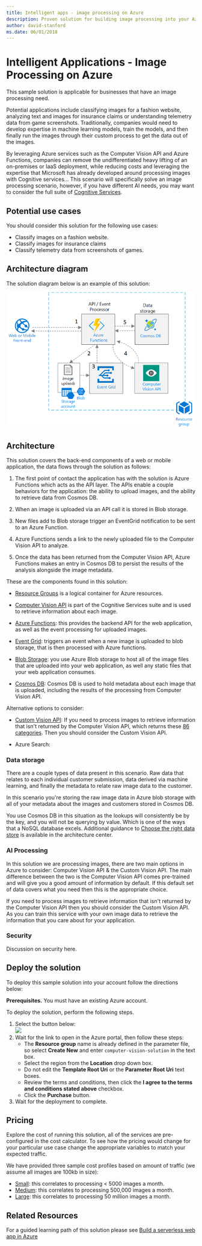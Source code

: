 ```yaml
---
title: Intelligent apps - image processing on Azure
description: Proven solution for building image processing into your Azure applications.
author: david-stanford
ms.date: 06/01/2018
---
```

# Intelligent Applications - Image Processing on Azure

This sample solution is applicable for businesses that have an image processing need.

Potential applications include classifying images for a fashion website, analyzing text and images for insurance claims or understanding telemetry data from game screenshots. Traditionally, companies would need to develop expertise in machine learning models, train the models, and then finally run the images through their custom process to get the data out of the images. 

By leveraging Azure services such as the Computer Vision API and Azure Functions, companies can remove the undifferentiated heavy lifting of an on-premises or IaaS deployment, while reducing costs and leveraging the expertise that Microsoft has already developed around processing images with Cognitive services… This scenario will specifically solve an image processing scenario, however, if you have different AI needs, you may want to consider the full suite of [Cognitive Services][cognitive-docs].

## Potential use cases

You should consider this solution for the following use cases:

* Classify images on a fashion website.
* Classify images for insurance claims
* Classify telemetry data from screenshots of games.

## Architecture diagram

The solution diagram below is an example of this solution:

![Intelligent apps architecture - computer vision][architecture-computer-vision]

## Architecture

This solution covers the back-end components of a web or mobile application, the data flows through the solution as follows:

1. The first point of contact the application has with the solution is Azure Functions which acts as the API layer. The APIs enable a couple behaviors for the application: the ability to upload images, and the ability to retrieve data from Cosmos DB.

2. When an image is uploaded via an API call it is stored in Blob storage.

3. New files add to Blob storage trigger an EventGrid notification to be sent to an Azure Function.

4. Azure Functions sends a link to the newly uploaded file to the Computer Vision API to analyze.

5. Once the data has been returned from the Computer Vision API, Azure Functions makes an entry in Cosmos DB to persist the results of the analysis alongside the image metadata.

These are the components found in this solution:

* [Resource Groups][resource-groups] is a logical container for Azure resources.

* [Computer Vision API][computer-vision-docs] is part of the Cognitive Services suite and is used to retrieve information about each image.

* [Azure Functions][functions-docs]: this provides the backend API for the web application, as well as the event processing for uploaded images.

* [Event Grid][eventgrid-docs]: triggers an event when a new image is uploaded to blob storage, that is then processed with Azure functions.

* [Blob Storage][storage-docs]: you use Azure Blob storage to host all of the image files that are uploaded into your web application, as well any static files that your web application consumes.

* [Cosmos DB][cosmos-docs]: Cosmos DB is used to hold metadata about each image that is uploaded, including the results of the processing from Computer Vision API.

Alternative options to consider:

* [Custom Vision API][custom-vision-docs]: If you need to process images to retrieve information that isn't returned by the Computer Vision API, which returns these [86 categories][cv-categories]. Then you should consider the Custom Vision API.

* Azure Search: 

### Data storage

There are a couple types of data present in this scenario. Raw data that relates to each individual customer submission, data derived via machine learning, and finally the metadata to relate raw image data to the customer.

In this scenario you're storing the raw image data in Azure blob storage with all of your metadata about the images and customers stored in Cosmos DB.

You use Cosmos DB in this situation as the lookups will consistently be by the key, and you will not be querying by value.  Which is one of the ways that a NoSQL database excels. Additional guidance to [Choose the right data store](../../guide/technology-choices/data-store-overview.md) is available in the architecture center.

### AI Processing

In this solution we are processing images, there are two main options in Azure to consider: Computer Vision API & the Custom Vision API. The main difference between the two is the Computer Vision API comes pre-trained and will give you a good amount of information by default. If this default set of data covers what you need then this is the appropriate choice.

If you need to process images to retrieve information that isn't returned by the Computer Vision API then you should consider the Custom Vision API. As you can train this service with your own image data to retrieve the information that you care about for your application.

### Security

Discussion on security here.

## Deploy the solution

To deploy this sample solution into your account follow the directions below:

**Prerequisites.** You must have an existing Azure account.

To deploy the solution, perform the following steps.
1. Select the button below:<br><a href="https://portal.azure.com/#create/Microsoft.Template/uri/https%3A%2F%2Fraw.githubusercontent.com%2Fmspnp%2Farchitecture-center%2Fmaster%2Fsample-solutions%2Fai%2Ftemplates%2Fintelligent-apps-image-processing.json" target="_blank"><img src="http://azuredeploy.net/deploybutton.png"/></a>
2. Wait for the link to open in the Azure portal, then follow these steps: 
   * The **Resource group** name is already defined in the parameter file, so select **Create New** and enter `computer-vision-solution` in the text box.
   * Select the region from the **Location** drop down box.
   * Do not edit the **Template Root Uri** or the **Parameter Root Uri** text boxes.
   * Review the terms and conditions, then click the **I agree to the terms and conditions stated above** checkbox.
   * Click the **Purchase** button.
3. Wait for the deployment to complete.

## Pricing

Explore the cost of running this solution, all of the services are pre-configured in the cost calculator.  To see how the pricing would change for your particular use case change the appropriate variables to match your expected traffic.

We have provided three sample cost profiles based on amount of traffic (we assume all images are 100kb in size):

* [Small][pricing]: this correlates to processing &lt; 5000 images a month.
* [Medium][medium-pricing]: this correlates to processing 500,000 images a month.
* [Large][large-pricing]: this correlates to processing 50 million images a month.

## Related Resources

For a guided learning path of this solution please see [Build a serverless web app in Azure][serverless]

<!-- links -->
[pricing]: https://azure.com/e/f9b59d238b43423683db73f4a31dc380
[medium-pricing]: https://azure.com/e/7c7fc474db344b87aae93bc29ae27108
[large-pricing]: https://azure.com/e/cbadbca30f8640d6a061f8457a74ba7d
[functions-docs]: https://docs.microsoft.com/en-us/azure/azure-functions/
[computer-vision-docs]: https://docs.microsoft.com/en-us/azure/cognitive-services/computer-vision/home
[storage-docs]: https://docs.microsoft.com/en-us/azure/storage/
[architecture-computer-vision]: ./media/architecture-computer-vision.png
[serverless]: https://docs.microsoft.com/en-us/learn/build-serverless-app/index
[cosmos-docs]: https://docs.microsoft.com/en-us/azure/cosmos-db/
[eventgrid-docs]: https://docs.microsoft.com/en-us/azure/event-grid/
[resource-groups]: https://docs.microsoft.com/en-us/azure/azure-resource-manager/resource-group-overview
[cognitive-docs]: https://docs.microsoft.com/en-us/azure/#pivot=products&panel=ai
[custom-vision-docs]: https://docs.microsoft.com/en-us/azure/cognitive-services/Custom-Vision-Service/home
[cv-categories]: https://docs.microsoft.com/en-us/azure/cognitive-services/computer-vision/home#the-86-category-concept
